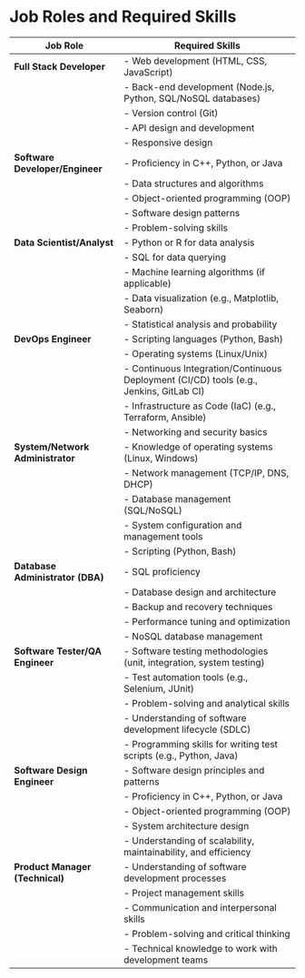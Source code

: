 # Job Roles and Required Skills

| **Job Role**                | **Required Skills**                                                                                       |
|-----------------------------|-----------------------------------------------------------------------------------------------------------|
| **Full Stack Developer**     | - Web development (HTML, CSS, JavaScript)                                                                 |
|                             | - Back-end development (Node.js, Python, SQL/NoSQL databases)                                             |
|                             | - Version control (Git)                                                                                   |
|                             | - API design and development                                                                              |
|                             | - Responsive design                                                                                       |
| **Software Developer/Engineer** | - Proficiency in C++, Python, or Java                                                                 |
|                             | - Data structures and algorithms                                                                          |
|                             | - Object-oriented programming (OOP)                                                                       |
|                             | - Software design patterns                                                                                |
|                             | - Problem-solving skills                                                                                  |
| **Data Scientist/Analyst**   | - Python or R for data analysis                                                                          |
|                             | - SQL for data querying                                                                                   |
|                             | - Machine learning algorithms (if applicable)                                                             |
|                             | - Data visualization (e.g., Matplotlib, Seaborn)                                                          |
|                             | - Statistical analysis and probability                                                                    |
| **DevOps Engineer**          | - Scripting languages (Python, Bash)                                                                     |
|                             | - Operating systems (Linux/Unix)                                                                          |
|                             | - Continuous Integration/Continuous Deployment (CI/CD) tools (e.g., Jenkins, GitLab CI)                   |
|                             | - Infrastructure as Code (IaC) (e.g., Terraform, Ansible)                                                 |
|                             | - Networking and security basics                                                                          |
| **System/Network Administrator** | - Knowledge of operating systems (Linux, Windows)                                                    |
|                             | - Network management (TCP/IP, DNS, DHCP)                                                                  |
|                             | - Database management (SQL/NoSQL)                                                                         |
|                             | - System configuration and management tools                                                               |
|                             | - Scripting (Python, Bash)                                                                                |
| **Database Administrator (DBA)** | - SQL proficiency                                                                                   |
|                             | - Database design and architecture                                                                        |
|                             | - Backup and recovery techniques                                                                          |
|                             | - Performance tuning and optimization                                                                     |
|                             | - NoSQL database management                                                                               |
| **Software Tester/QA Engineer** | - Software testing methodologies (unit, integration, system testing)                                 |
|                             | - Test automation tools (e.g., Selenium, JUnit)                                                           |
|                             | - Problem-solving and analytical skills                                                                   |
|                             | - Understanding of software development lifecycle (SDLC)                                                  |
|                             | - Programming skills for writing test scripts (e.g., Python, Java)                                        |
| **Software Design Engineer** | - Software design principles and patterns                                                                |
|                             | - Proficiency in C++, Python, or Java                                                                     |
|                             | - Object-oriented programming (OOP)                                                                       |
|                             | - System architecture design                                                                              |
|                             | - Understanding of scalability, maintainability, and efficiency                                           |
| **Product Manager (Technical)** | - Understanding of software development processes                                                    |
|                             | - Project management skills                                                                               |
|                             | - Communication and interpersonal skills                                                                  |
|                             | - Problem-solving and critical thinking                                                                   |
|                             | - Technical knowledge to work with development teams                                                      |
